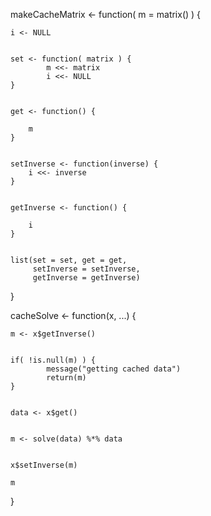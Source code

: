 
makeCacheMatrix <- function( m = matrix() ) {

	
    i <- NULL

   
    set <- function( matrix ) {
            m <<- matrix
            i <<- NULL
    }

    
    get <- function() {
    	
    	m
    }

   
    setInverse <- function(inverse) {
        i <<- inverse
    }

   
    getInverse <- function() {
        
        i
    }

    
    list(set = set, get = get,
         setInverse = setInverse,
         getInverse = getInverse)
}



cacheSolve <- function(x, ...) {

    
    m <- x$getInverse()

    
    if( !is.null(m) ) {
            message("getting cached data")
            return(m)
    }

    
    data <- x$get()

    
    m <- solve(data) %*% data

   
    x$setInverse(m)

    m
}
